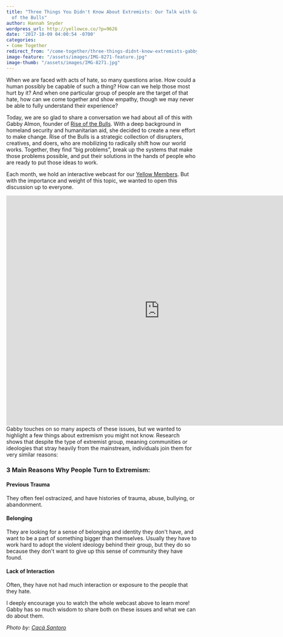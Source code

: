 ```yaml
---
title: "Three Things You Didn't Know About Extremists: Our Talk with Gabby of Rise
  of the Bulls"
author: Hannah Snyder
wordpress_url: http://yellowco.co/?p=9626
date: '2017-10-09 04:00:54 -0700'
categories:
- Come Together
redirect_from: "/come-together/three-things-didnt-know-extremists-gabby-rise-of-the-bulls/"
image-feature: "/assets/images/IMG-8271-feature.jpg"
image-thumb: "/assets/images/IMG-8271.jpg"
---
```


When we are faced with acts of hate, so many questions arise. How could a human possibly be capable of such a thing? How can we help those most hurt by it? And when one particular group of people are the target of that hate, how can we come together and show empathy, though we may never be able to fully understand their experience?

Today, we are so glad to share a conversation we had about all of this with Gabby Almon, founder of [Rise of the Bulls](https://riseofthebulls.com/). With a deep background in homeland security and humanitarian aid, she decided to create a new effort to make change. Rise of the Bulls is a strategic collection of disrupters, creatives, and doers, who are mobilizing to radically shift how our world works. Together, they find “big problems”, break up the systems that make those problems possible, and put their solutions in the hands of people who are ready to put those ideas to work.

Each month, we hold an interactive webcast for our [Yellow Members](http://yellowco.co/membership/). But with the importance and weight of this topic, we wanted to open this discussion up to everyone.

<iframe src="https://player.vimeo.com/video/235411543" width="810" height="608" frameborder="0" allowfullscreen="allowfullscreen"></iframe>  
Gabby touches on so many aspects of these issues, but we wanted to highlight a few things about extremism you might not know. Research shows that despite the type of extremist group, meaning communities or ideologies that stray heavily from the mainstream, individuals join them for very similar reasons:

### 3 Main Reasons Why People Turn to Extremism:

#### **Previous Trauma**

They often feel ostracized, and have histories of trauma, abuse, bullying, or abandonment.

#### **Belonging**

They are looking for a sense of belonging and identity they don't have, and want to be a part of something bigger than themselves. Usually they have to work hard to adopt the violent ideology behind their group, but they do so because they don't want to give up this sense of community they have found.

#### **Lack of Interaction**

Often, they have not had much interaction or exposure to the people that they hate.

I deeply encourage you to watch the whole webcast above to learn more! Gabby has so much wisdom to share both on these issues and what we can do about them.

_Photo by: [Cacá Santoro](http://cacasantoro.com/)_
